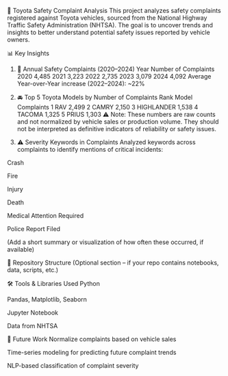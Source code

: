 🚗 Toyota Safety Complaint Analysis
This project analyzes safety complaints registered against Toyota vehicles, sourced from the National Highway Traffic Safety Administration (NHTSA). The goal is to uncover trends and insights to better understand potential safety issues reported by vehicle owners.

📊 Key Insights
1. 📅 Annual Safety Complaints (2020–2024)
Year	Number of Complaints
2020	4,485
2021	3,223
2022	2,735
2023	3,079
2024	4,092
Average Year-over-Year increase (2022–2024): ~22%

2. 🚘 Top 5 Toyota Models by Number of Complaints
Rank	Model	Complaints
1	RAV	2,499
2	CAMRY	2,150
3	HIGHLANDER	1,538
4	TACOMA	1,325
5	PRIUS	1,303
⚠️ Note: These numbers are raw counts and not normalized by vehicle sales or production volume. They should not be interpreted as definitive indicators of reliability or safety issues.

3. ⚠️ Severity Keywords in Complaints
Analyzed keywords across complaints to identify mentions of critical incidents:

Crash

Fire

Injury

Death

Medical Attention Required

Police Report Filed

(Add a short summary or visualization of how often these occurred, if available)

📁 Repository Structure
(Optional section – if your repo contains notebooks, data, scripts, etc.)

🛠️ Tools & Libraries Used
Python

Pandas, Matplotlib, Seaborn

Jupyter Notebook

Data from NHTSA

📌 Future Work
Normalize complaints based on vehicle sales

Time-series modeling for predicting future complaint trends

NLP-based classification of complaint severity
